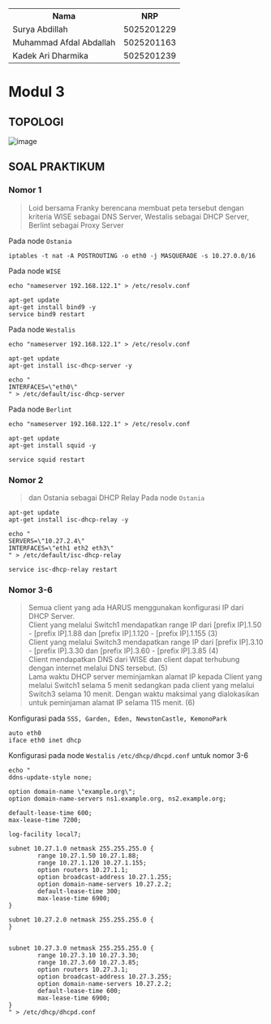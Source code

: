 <table>
<tr>
<th>Nama</th>
<th>NRP </th>
</tr>
<tr>
<td>Surya Abdillah</td>
<td>5025201229 </td>
</tr>
<tr>
<td>Muhammad Afdal Abdallah</td>
<td>5025201163 </td>
</tr>
<tr>
<td>Kadek Ari Dharmika</td>
<td>5025201239 </td>
</tr>
</table>

# Modul 3

## TOPOLOGI
![image](https://drive.google.com/uc?export=view&id=1MGJJk0U8ifnUyenxbHAHxFIxiN1IHe1S)

## SOAL PRAKTIKUM
### Nomor 1
> Loid bersama Franky berencana membuat peta tersebut dengan kriteria WISE sebagai DNS Server, Westalis sebagai DHCP Server, Berlint sebagai Proxy Server

Pada node ```Ostania```
```
iptables -t nat -A POSTROUTING -o eth0 -j MASQUERADE -s 10.27.0.0/16
```

Pada node ```WISE```
```
echo "nameserver 192.168.122.1" > /etc/resolv.conf

apt-get update
apt-get install bind9 -y
service bind9 restart
```
Pada node ```Westalis```
```
echo "nameserver 192.168.122.1" > /etc/resolv.conf

apt-get update
apt-get install isc-dhcp-server -y

echo "
INTERFACES=\"eth0\"
" > /etc/default/isc-dhcp-server
```
Pada node ```Berlint```
```
echo "nameserver 192.168.122.1" > /etc/resolv.conf

apt-get update
apt-get install squid -y

service squid restart
```

### Nomor 2
> dan Ostania sebagai DHCP Relay 
Pada node ```Ostania```
```
apt-get update
apt-get install isc-dhcp-relay -y

echo "
SERVERS=\"10.27.2.4\"
INTERFACES=\"eth1 eth2 eth3\"
" > /etc/default/isc-dhcp-relay

service isc-dhcp-relay restart
```


### Nomor 3-6
> Semua client yang ada HARUS menggunakan konfigurasi IP dari DHCP Server. <br>
Client yang melalui Switch1 mendapatkan range IP dari [prefix IP].1.50 - [prefix IP].1.88 dan [prefix IP].1.120 - [prefix IP].1.155 (3) <br>
Client yang melalui Switch3 mendapatkan range IP dari [prefix IP].3.10 - [prefix IP].3.30 dan [prefix IP].3.60 - [prefix IP].3.85 (4) <br>
Client mendapatkan DNS dari WISE dan client dapat terhubung dengan internet melalui DNS tersebut. (5) <br>
Lama waktu DHCP server meminjamkan alamat IP kepada Client yang melalui Switch1 selama 5 menit sedangkan pada client yang melalui Switch3 selama 10 menit. Dengan waktu maksimal yang dialokasikan untuk peminjaman alamat IP selama 115 menit. (6)

Konfigurasi pada ```SSS, Garden, Eden, NewstonCastle, KemonoPark```
```
auto eth0
iface eth0 inet dhcp
```

Konfigurasi pada node ```Westalis``` ```/etc/dhcp/dhcpd.conf``` untuk nomor 3-6
```
echo "
ddns-update-style none;

option domain-name \"example.org\";
option domain-name-servers ns1.example.org, ns2.example.org;

default-lease-time 600;
max-lease-time 7200;

log-facility local7;

subnet 10.27.1.0 netmask 255.255.255.0 {
        range 10.27.1.50 10.27.1.88;
        range 10.27.1.120 10.27.1.155;
        option routers 10.27.1.1;
        option broadcast-address 10.27.1.255;
        option domain-name-servers 10.27.2.2;
        default-lease-time 300;
        max-lease-time 6900;
}

subnet 10.27.2.0 netmask 255.255.255.0 {
}


subnet 10.27.3.0 netmask 255.255.255.0 {
        range 10.27.3.10 10.27.3.30;
        range 10.27.3.60 10.27.3.85;
        option routers 10.27.3.1;
        option broadcast-address 10.27.3.255;
        option domain-name-servers 10.27.2.2;
        default-lease-time 600;
        max-lease-time 6900;
}
" > /etc/dhcp/dhcpd.conf
```

